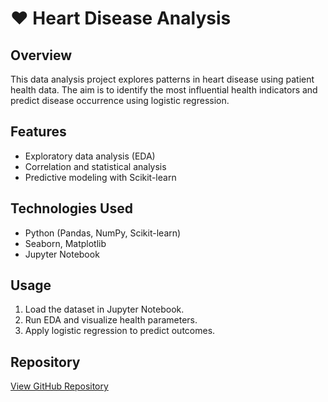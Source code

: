 # ❤️ Heart Disease Analysis

## Overview
This data analysis project explores patterns in heart disease using patient health data. The aim is to identify the most influential health indicators and predict disease occurrence using logistic regression.

## Features
- Exploratory data analysis (EDA)
- Correlation and statistical analysis
- Predictive modeling with Scikit-learn

## Technologies Used
- Python (Pandas, NumPy, Scikit-learn)
- Seaborn, Matplotlib
- Jupyter Notebook

## Usage
1. Load the dataset in Jupyter Notebook.
2. Run EDA and visualize health parameters.
3. Apply logistic regression to predict outcomes.

## Repository
[View GitHub Repository](https://github.com/IamSavitha/Projects/tree/main/Heart_disease_Analysis)
